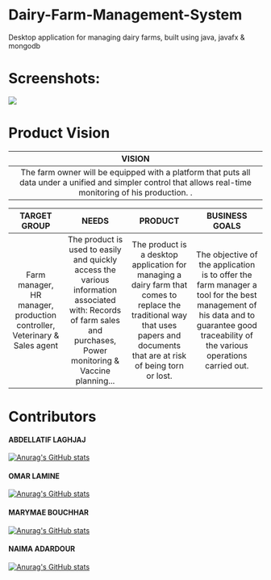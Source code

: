 # Dairy-Farm-Management-System

Desktop application for managing dairy farms, built using java, javafx &amp; mongodb

# Screenshots:

<img src="https://i.ibb.co/R4hXqm1/Splash-Screen.png">

# Product Vision

|                     VISION                                                          |
| :---:                                                                             |  
|  The farm owner will be equipped with a platform that puts all data under a unified and simpler control that allows real-time monitoring of his production.                                                                                                                      .|

|                               TARGET GROUP                      |                                                                                NEEDS |                          PRODUCT                           |            BUSINESS GOALS             |
|:---------------------------------------------------------------:|:---------------------------------------------------------------------------------:|:----------------------------------------------------------:|:-------------------------------------:|
| Farm manager, HR manager, production controller, Veterinary & Sales agent |The product is used to easily and quickly access the various information associated with: Records of farm sales and purchases, Power monitoring & Vaccine planning...|The product is a desktop application for managing a dairy farm that comes to replace the traditional way that uses papers and documents that are at risk of being torn or lost.|The objective of the application is to offer the farm manager a tool for the best management of his data and to guarantee good traceability of the various operations carried out.


# Contributors

<h4>ABDELLATIF LAGHJAJ</h4>

[![Anurag's GitHub stats](https://github-readme-stats.vercel.app/api?username=abdellatif-laghjaj&count_private=true&show_icons=true&theme=tokyonight)](https://github.com/omarlamin01/Dairy-Farm-Management-System)

<h4> OMAR LAMINE </h4>

[![Anurag's GitHub stats](https://github-readme-stats.vercel.app/api?username=omarlamin01&count_private=true&show_icons=true&theme=radical)](https://github.com/omarlamin01/Dairy-Farm-Management-System)

<h4> MARYMAE BOUCHHAR </h4>

[![Anurag's GitHub stats](https://github-readme-stats.vercel.app/api?username=MaryamBouchhar&count_private=true&show_icons=true&theme=tokyonight)](https://github.com/omarlamin01/Dairy-Farm-Management-System)

<h4> NAIMA ADARDOUR </h4>

[![Anurag's GitHub stats](https://github-readme-stats.vercel.app/api?username=naima-adardor&count_private=true&show_icons=true&theme=radical)](https://github.com/omarlamin01/Dairy-Farm-Management-System)
